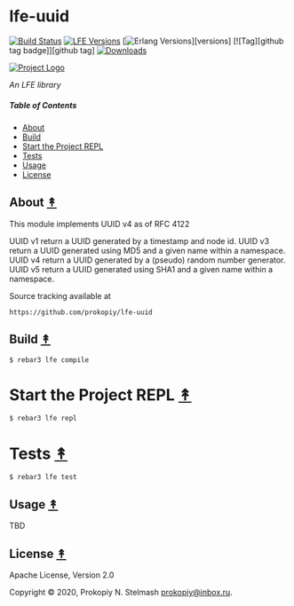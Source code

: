 # lfe-uuid

[![Build Status][travis badge]][travis]
[![LFE Versions][lfe badge]][lfe]
[![Erlang Versions][erlang badge]][versions]
[![Tag][github tag badge]][github tag]
[![Downloads][hex downloads]][hex package]

[![Project Logo][logo]][logo-large]

*An LFE library*

##### Table of Contents

* [About](#about-)
* [Build](#build-)
* [Start the Project REPL](#start-the-repl-)
* [Tests](#tests-)
* [Usage](#usage-)
* [License](#license-)

## About [&#x219F;](#table-of-contents)

This module implements UUID v4 as of RFC 4122

UUID v1 return a UUID generated by a timestamp and node id.
UUID v3 return a UUID generated using MD5 and a given name within a namespace.
UUID v4 return a UUID generated by a (pseudo) random number generator.
UUID v5 return a UUID generated using SHA1 and a given name within a namespace.

Source tracking available at

    https://github.com/prokopiy/lfe-uuid

## Build [&#x219F;](#table-of-contents)

```shell
$ rebar3 lfe compile
```

# Start the Project REPL [&#x219F;](#table-of-contents)

```shell
$ rebar3 lfe repl
```

# Tests [&#x219F;](#table-of-contents)

```shell
$ rebar3 lfe test
```

## Usage [&#x219F;](#table-of-contents)

TBD

## License [&#x219F;](#table-of-contents)

Apache License, Version 2.0

Copyright © 2020, Prokopiy N. Stelmash <prokopiy@inbox.ru>.

<!-- Named page links below: /-->

[logo]: https://avatars1.githubusercontent.com/u/3434967?s=250
[logo-large]: https://avatars1.githubusercontent.com/u/3434967
[github]: https://github.com/ORG/lfe-uuid
[gitlab]: https://gitlab.com/ORG/lfe-uuid
[travis]: https://travis-ci.org/ORG/lfe-uuid
[travis badge]: https://img.shields.io/travis/ORG/lfe-uuid.svg
[gh-actions-badge]: https://github.com/ORG/lfe-uuid/workflows/Go/badge.svg
[gh-actions]: https://github.com/ORG/lfe-uuid/actions
[lfe]: https://github.com/rvirding/lfe
[lfe badge]: https://img.shields.io/badge/lfe-1.3.0-blue.svg
[erlang badge]: https://img.shields.io/badge/erlang-19%20to%2023-blue.svg
[version]: https://github.com/ORG/lfe-uuid/blob/master/.travis.yml
[github tags]: https://github.com/ORG/lfe-uuid/tags
[github tags badge]: https://img.shields.io/github/tag/ORG/lfe-uuid.svg
[github downloads]: https://img.shields.io/github/downloads/ORG/lfe-uuid/total.svg
[hex badge]: https://img.shields.io/hexpm/v/lfe-uuid.svg?maxAge=2592000
[hex package]: https://hex.pm/packages/lfe-uuid
[hex downloads]: https://img.shields.io/hexpm/dt/lfe-uuid.svg
